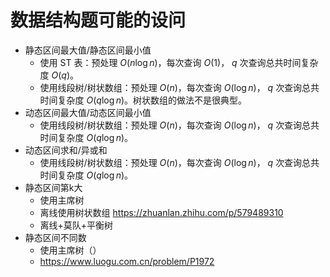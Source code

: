 # 数据结构题可能的设问

+ 静态区间最大值/静态区间最小值
  + 使用 ST 表：预处理 $O(n\log n)$，每次查询 $O(1)$， $q$ 次查询总共时间复杂度 $O(q)$。
  + 使用线段树/树状数组：预处理 $O(n)$，每次查询 $O(\log n)$， $q$ 次查询总共时间复杂度 $O(q\log n)$。树状数组的做法不是很典型。
+ 动态区间最大值/动态区间最小值
  + 使用线段树/树状数组：预处理 $O(n)$，每次查询 $O(\log n)$， $q$ 次查询总共时间复杂度 $O(q\log n)$。
+ 动态区间求和/异或和
  + 使用线段树/树状数组：预处理 $O(n)$，每次查询 $O(\log n)$， $q$ 次查询总共时间复杂度 $O(q\log n)$。
+ 静态区间第k大
  + 使用主席树
  + 离线使用树状数组 https://zhuanlan.zhihu.com/p/579489310
  + 离线+莫队+平衡树
+ 静态区间不同数
  + 使用主席树（）
  + https://www.luogu.com.cn/problem/P1972
